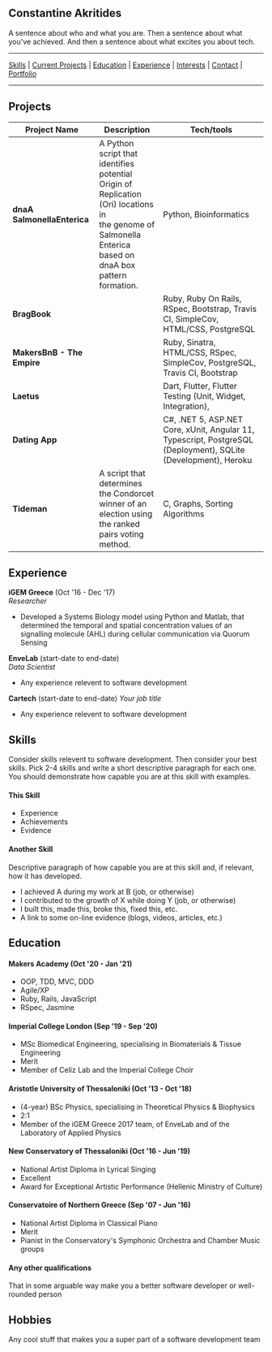## Constantine Akritides

A sentence about who and what you are. Then a sentence about what you've achieved. And then a sentence about what excites you about tech.

***

[Skills](#skills) | [Current Projects](#projects) | [Education](#education) | [Experience](#experience) | [Interests](#interests) | [Contact](#contact) |
[Portfolio](https://www.constantineakritides.dev)

***

## Projects

| Project Name                         | Description       | Tech/tools        |
| ---------------------------- | ----------------- | ----------------- |
| **dnaA SalmonellaEnterica**   | A Python script that identifies potential<br> Origin of Replication (Ori) locations in<br>the genome of Salmonella Enterica<br>based on dnaA box pattern formation.   | Python, Bioinformatics  |
| **BragBook** |  | Ruby, Ruby On Rails, RSpec, Bootstrap, Travis CI, SimpleCov, HTML/CSS, PostgreSQL |
| **MakersBnB - The Empire** || Ruby, Sinatra, HTML/CSS, RSpec, SimpleCov, PostgreSQL, Travis CI, Bootstrap|
| **Laetus** || Dart, Flutter, Flutter Testing (Unit, Widget, Integration), |
| **Dating App** || C#, .NET 5, ASP.NET Core, xUnit, Angular 11, Typescript, PostgreSQL (Deployment), SQLite (Development), Heroku|
| **Tideman** | A script that determines the Condorcet<br>winner of an election using the ranked<br>pairs voting method. | C, Graphs, Sorting Algorithms |

## Experience

**iGEM Greece** (Oct '16 - Dec '17)
<br>_Researcher_
- Developed a Systems Biology model using Python and Matlab, that determined the temporal and spatial concentration values of an signalling molecule (AHL) during cellular communication via Quorum Sensing

**EnveLab** (start-date to end-date)
<br>_Data Scientist_

- Any experience relevent to software development

**Cartech** (start-date to end-date)
_Your job title_

- Any experience relevent to software development

## Skills

Consider skills relevent to software development. Then consider your best skills. Pick 2-4 skills and write a short descriptive paragraph for each one. You should demonstrate how capable you are at this skill with examples.

#### This Skill

- Experience
- Achievements
- Evidence

#### Another Skill

Descriptive paragraph of how capable you are at this skill and, if relevant, how it has developed.

- I achieved A during my work at B (job, or otherwise)
- I contributed to the growth of X while doing Y (job, or otherwise)
- I built this, made this, broke this, fixed this, etc.
- A link to some on-line evidence (blogs, videos, articles, etc.)

## Education

#### Makers Academy (Oct '20 - Jan '21)

- OOP, TDD, MVC, DDD
- Agile/XP
- Ruby, Rails, JavaScript
- RSpec, Jasmine

#### Imperial College London (Sep '19 - Sep '20)

- MSc Biomedical Engineering, specialising in Biomaterials & Tissue Engineering
- Merit
- Member of Celiz Lab and the Imperial College Choir

#### Aristotle University of Thessaloniki (Oct '13 - Oct '18)

- (4-year) BSc Physics, specialising in Theoretical Physics & Biophysics
- 2:1
- Member of the iGEM Greece 2017 team, of EnveLab and of the Laboratory of Applied Physics

#### New Conservatory of Thessaloniki (Oct '16 - Jun '19)

- National Artist Diploma in Lyrical Singing
- Excellent
-   Award for Exceptional Artistic Performance (Hellenic Ministry of Culture)

#### Conservatoire of Northern Greece (Sep '07 - Jun '16)

- National Artist Diploma in Classical Piano
- Merit
- Pianist in the Conservatory's Symphonic Orchestra and Chamber Music groups

#### Any other qualifications

That in some arguable way make you a better software developer or well-rounded person

## Hobbies

Any cool stuff that makes you a super part of a software development team
